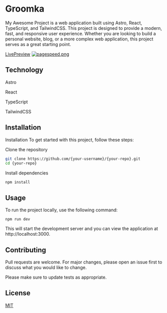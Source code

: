 # Groomka
My Awesome Project is a web application built using Astro, React, TypeScript, and TailwindCSS. This project is designed to provide a modern, fast, and responsive user experience. Whether you are looking to build a personal website, blog, or a more complex web application, this project serves as a great starting point.

[LivePreview](www.groomka.vercel.app)
[![pagespeed.png](https://i.postimg.cc/R0c8hXrF/pagespeed.png)](https://postimg.cc/gw24By2F)
## Technology

Astro

React 

TypeScript

TailwindCSS
## Installation
Installation
To get started with this project, follow these steps:

Clone the repository

``` bash
git clone https://github.com/{your-username}/{your-repo}.git
cd {your-repo}
```
Install dependencies
```
npm install
```

## Usage
To run the project locally, use the following command:

```
npm run dev
```
This will start the development server and you can view the application at http://localhost:3000.

## Contributing

Pull requests are welcome. For major changes, please open an issue first
to discuss what you would like to change.

Please make sure to update tests as appropriate.

## License

[MIT](https://choosealicense.com/licenses/mit/)